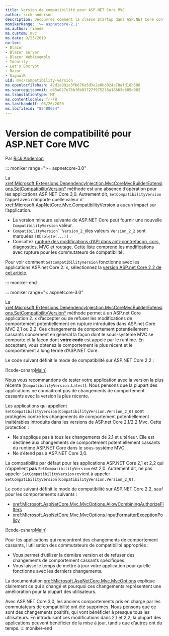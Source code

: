 ```yaml
---
title: Version de compatibilité pour ASP.NET Core MVC
author: rick-anderson
description: Découvrez comment la classe Startup dans ASP.NET Core configure des services et le pipeline de requête de l’application.
monikerRange: '>= aspnetcore-2.1'
ms.author: riande
ms.custom: mvc
ms.date: 9/25/2019
no-loc:
- Blazor
- Blazor Server
- Blazor WebAssembly
- Identity
- Let's Encrypt
- Razor
- SignalR
uid: mvc/compatibility-version
ms.openlocfilehash: 42d1a991a3fb676a5d3a2e0bc024a78afd18b588
ms.sourcegitcommit: d65a027e78bf0b83727f975235a18863e685d902
ms.translationtype: MT
ms.contentlocale: fr-FR
ms.lasthandoff: 06/26/2020
ms.locfileid: "85408654"
---
```

# <a name="compatibility-version-for-aspnet-core-mvc"></a>Version de compatibilité pour ASP.NET Core MVC

Par [Rick Anderson](https://twitter.com/RickAndMSFT)

::: moniker range=">= aspnetcore-3.0"

La <xref:Microsoft.Extensions.DependencyInjection.MvcCoreMvcBuilderExtensions.SetCompatibilityVersion*> méthode est une absence d’opération pour les applications ASP.NET Core 3,0. Autrement dit, `SetCompatibilityVersion` l’appel avec n’importe quelle valeur n' <xref:Microsoft.AspNetCore.Mvc.CompatibilityVersion> a aucun impact sur l’application.

* La version mineure suivante de ASP.NET Core peut fournir une nouvelle `CompatibilityVersion` valeur.
* `CompatibilityVersion``Version_2_0`les valeurs `Version_2_2` sont marquées `[Obsolete(...)]` .
* Consultez [rupture des modifications d’API dans anti-contrefaçon, cors, diagnostics, MVC et routage](https://github.com/aspnet/Announcements/issues/387). Cette liste comprend les modifications avec rupture pour les commutateurs de compatibilité.

Pour voir comment `SetCompatibilityVersion` fonctionne avec les applications ASP.net Core 2. x, sélectionnez la [version ASP.net Core 2,2 de cet article](https://docs.microsoft.com/aspnet/core/mvc/compatibility-version?view=aspnetcore-2.2).

::: moniker-end

::: moniker range="< aspnetcore-3.0"

La <xref:Microsoft.Extensions.DependencyInjection.MvcCoreMvcBuilderExtensions.SetCompatibilityVersion*> méthode permet à un ASP.net Core application 2. x d’accepter ou de refuser les modifications de comportement potentiellement en rupture introduites dans ASP.net Core MVC 2,1 ou 2,2. Ces changements de comportement potentiellement cassants concernent en général la façon dont le sous-système MVC se comporte et la façon dont **votre code** est appelé par le runtime. En acceptant, vous obtenez le comportement le plus récent et le comportement à long terme d’ASP.NET Core.

Le code suivant définit le mode de compatibilité sur ASP.NET Core 2.2 :

[!code-csharp[Main](compatibility-version/samples/2.x/CompatibilityVersionSample/Startup.cs?name=snippet1)]

Nous vous recommandons de tester votre application avec la version la plus récente (`CompatibilityVersion.Latest`). Nous pensons que la plupart des applications ne connaîtront pas de changements de comportement cassants avec la version la plus récente.

Les applications qui appellent `SetCompatibilityVersion(CompatibilityVersion.Version_2_0)` sont protégées contre les changements de comportement potentiellement inaltérables introduits dans les versions de ASP.net Core 2.1/2.2 Mvc. Cette protection :

* Ne s’applique pas à tous les changements de 2.1 et ultérieur. Elle est destinée aux changements de comportement potentiellement cassants du runtime ASP.NET Core dans le sous-système MVC.
* Ne s’étend pas à ASP.NET Core 3,0.

La compatibilité par défaut pour les applications ASP.NET Core 2,1 et 2,2 qui n’appellent **pas** `SetCompatibilityVersion` est 2,0. Autrement dit, ne pas appeler `SetCompatibilityVersion` revient à appeler `SetCompatibilityVersion(CompatibilityVersion.Version_2_0)`.

Le code suivant définit le mode de compatibilité sur ASP.NET Core 2.2, sauf pour les comportements suivants :

* <xref:Microsoft.AspNetCore.Mvc.MvcOptions.AllowCombiningAuthorizeFilters>
* <xref:Microsoft.AspNetCore.Mvc.MvcOptions.InputFormatterExceptionPolicy>

[!code-csharp[Main](compatibility-version/samples/2.x/CompatibilityVersionSample/Startup2.cs?name=snippet1)]

Pour les applications qui rencontrent des changements de comportement cassants, l’utilisation des commutateurs de compatibilité appropriés :

* Vous permet d’utiliser la dernière version et de refuser des changements de comportement cassants spécifiques.
* Vous laisse le temps de mettre à jour votre application pour qu’elle fonctionne avec les derniers changements.

La documentation <xref:Microsoft.AspNetCore.Mvc.MvcOptions> explique clairement ce qui a changé et pourquoi ces changements représentent une amélioration pour la plupart des utilisateurs.

Avec ASP.NET Core 3,0, les anciens comportements pris en charge par les commutateurs de compatibilité ont été supprimés. Nous pensons que ce sont des changements positifs, qui vont bénéficier à presque tous les utilisateurs. En introduisant ces modifications dans 2,1 et 2,2, la plupart des applications peuvent bénéficier de la mise à jour, tandis que d’autres ont du temps.
::: moniker-end

